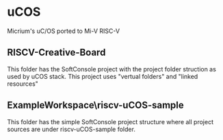 # uCOS
Micrium's uC/OS ported to Mi-V RISC-V

## RISCV-Creative-Board
This folder has the SoftConsole project with the project folder struction as used by uCOS stack. This project uses "vertual folders" and "linked resources"

## ExampleWorkspace\riscv-uCOS-sample
This folder has the simple SoftConsole project structure where all project sources are under riscv-uCOS-sample folder.
